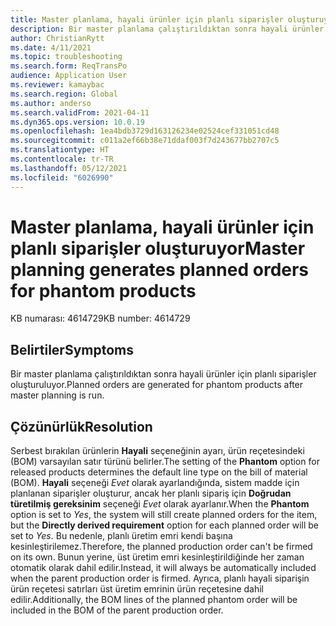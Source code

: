 ```yaml
---
title: Master planlama, hayali ürünler için planlı siparişler oluşturuyor
description: Bir master planlama çalıştırıldıktan sonra hayali ürünler için planlı siparişler oluşturuluyor.
author: ChristianRytt
ms.date: 4/11/2021
ms.topic: troubleshooting
ms.search.form: ReqTransPo
audience: Application User
ms.reviewer: kamaybac
ms.search.region: Global
ms.author: anderso
ms.search.validFrom: 2021-04-11
ms.dyn365.ops.version: 10.0.19
ms.openlocfilehash: 1ea4bdb3729d163126234e02524cef331051cd48
ms.sourcegitcommit: c011a2ef66b38e71ddaf003f7d243677bb2707c5
ms.translationtype: HT
ms.contentlocale: tr-TR
ms.lasthandoff: 05/12/2021
ms.locfileid: "6026990"
---
```

# <a name="master-planning-generates-planned-orders-for-phantom-products"></a><span data-ttu-id="31d76-103">Master planlama, hayali ürünler için planlı siparişler oluşturuyor</span><span class="sxs-lookup"><span data-stu-id="31d76-103">Master planning generates planned orders for phantom products</span></span>

<span data-ttu-id="31d76-104">KB numarası: 4614729</span><span class="sxs-lookup"><span data-stu-id="31d76-104">KB number: 4614729</span></span>

## <a name="symptoms"></a><span data-ttu-id="31d76-105">Belirtiler</span><span class="sxs-lookup"><span data-stu-id="31d76-105">Symptoms</span></span>

<span data-ttu-id="31d76-106">Bir master planlama çalıştırıldıktan sonra hayali ürünler için planlı siparişler oluşturuluyor.</span><span class="sxs-lookup"><span data-stu-id="31d76-106">Planned orders are generated for phantom products after master planning is run.</span></span>

## <a name="resolution"></a><span data-ttu-id="31d76-107">Çözünürlük</span><span class="sxs-lookup"><span data-stu-id="31d76-107">Resolution</span></span>

<span data-ttu-id="31d76-108">Serbest bırakılan ürünlerin **Hayali** seçeneğinin ayarı, ürün reçetesindeki (BOM) varsayılan satır türünü belirler.</span><span class="sxs-lookup"><span data-stu-id="31d76-108">The setting of the **Phantom** option for released products determines the default line type on the bill of material (BOM).</span></span> <span data-ttu-id="31d76-109">**Hayali** seçeneği *Evet* olarak ayarlandığında, sistem madde için planlanan siparişler oluşturur, ancak her planlı sipariş için **Doğrudan türetilmiş gereksinim** seçeneği *Evet* olarak ayarlanır.</span><span class="sxs-lookup"><span data-stu-id="31d76-109">When the **Phantom** option is set to *Yes*, the system will still create planned orders for the item, but the **Directly derived requirement** option for each planned order will be set to *Yes*.</span></span> <span data-ttu-id="31d76-110">Bu nedenle, planlı üretim emri kendi başına kesinleştirilemez.</span><span class="sxs-lookup"><span data-stu-id="31d76-110">Therefore, the planned production order can't be firmed on its own.</span></span> <span data-ttu-id="31d76-111">Bunun yerine, üst üretim emri kesinleştirildiğinde her zaman otomatik olarak dahil edilir.</span><span class="sxs-lookup"><span data-stu-id="31d76-111">Instead, it will always be automatically included when the parent production order is firmed.</span></span> <span data-ttu-id="31d76-112">Ayrıca, planlı hayali siparişin ürün reçetesi satırları üst üretim emrinin ürün reçetesine dahil edilir.</span><span class="sxs-lookup"><span data-stu-id="31d76-112">Additionally, the BOM lines of the planned phantom order will be included in the BOM of the parent production order.</span></span>

